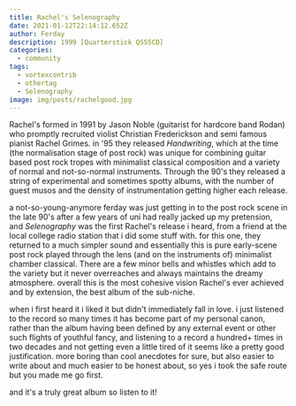 ```yaml
---
title: Rachel's Selenography
date: 2021-01-12T22:14:12.652Z
author: Ferday
description: 1999 [Quarterstick QS55CD]
categories:
  - community
tags:
  - vortexcontrib
  - othertag
  - Selenography
image: img/posts/rachelgood.jpg
---
```


Rachel's formed in 1991 by Jason Noble (guitarist for hardcore band Rodan) who
promptly recruited violist Christian Frederickson and semi famous pianist Rachel
Grimes. in '95 they released *Handwriting*, which at the time (the normalisation
stage of post rock) was unique for combining guitar based post rock tropes with
minimalist classical composition and a variety of normal and not-so-normal
instruments. Through the 90's they released a string of experimental and
sometimes spotty albums, with the number of guest musos and the density of
instrumentation getting higher each release.

a not-so-young-anymore ferday was just getting in to the post rock scene in the
late 90's after a few years of uni had really jacked up my pretension, and
*Selenography* was the first Rachel's release i heard, from a friend at the
local college radio station that i did some stuff with. for this one, they
returned to a much simpler sound and essentially this is pure early-scene post
rock played through the lens (and on the instruments of) minimalist chamber
classical. There are a few minor bells and whistles which add to the variety but
it never overreaches and always maintains the dreamy atmosphere. overall this is
the most cohesive vision Rachel's ever achieved and by extension, the best album
of the sub-niche.

when i first heard it i liked it but didn't immediately fall in love. i just
listened to the record so many times it has become part of my personal canon,
rather than the album having been defined by any external event or other such
flights of youthful fancy, and listening to a record a hundred+ times in two
decades and not getting even a little tired of it seems like a pretty good
justification. more boring than cool anecdotes for sure, but also easier to
write about and much easier to be honest about, so yes i took the safe route but
you made me go first.

and it's a truly great album so listen to it!
